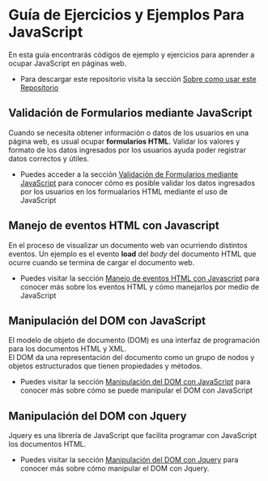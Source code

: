 # Guía de Ejercicios y Ejemplos Para JavaScript

En esta guía encontrarás códigos de ejemplo y ejercicios para aprender a ocupar JavaScript en páginas web.

- Para descargar este repositorio visita la sección [Sobre como usar este Repositorio](./uso-repositorio/)


## Validación de Formularios mediante JavaScript

Cuando se necesita obtener información o datos de los usuarios en una página web, es usual ocupar __formularios HTML__. Validar los valores y formato de los datos ingresados por los usuarios ayuda poder registrar datos correctos y útiles.

-  Puedes acceder a la sección [Validación de Formularios mediante JavaScript](./form-validacion/) para conocer cómo es posible validar los datos ingresados por los usuarios en los formualarios HTML mediante el uso de JavaScript

## Manejo de eventos HTML con Javascript

En el proceso de visualizar un documento web van ocurriendo distintos eventos. Un ejemplo es el evento **load** del *body* del documento HTML que ocurre cuando se termina de cargar el documento web.

- Puedes visitar la sección [Manejo de eventos HTML con Javascript](./html-eventos/) para conocer más sobre los eventos HTML y cómo manejarlos por medio de JavaScript

## Manipulación del DOM con JavaScript
El modelo de objeto de documento (DOM) es una interfaz de programación para los documentos HTML y XML.  
El DOM da una representación del documento como un grupo de nodos y objetos estructurados que tienen propiedades y métodos.  

- Puedes visitar la sección [Manipulación del DOM con JavaScript](./dom-manipulacion/) para conocer más sobre cómo se puede manipular el DOM con JavaScript


## Manipulación del DOM con Jquery  
Jquery es una librería de JavaScript que facilita programar con JavaScript los documentos HTML.  

- Puedes visitar la sección [Manipulación del DOM con Jquery](./jq-dom-manipulacion/) para conocer más sobre cómo manipular el DOM con Jquery.
